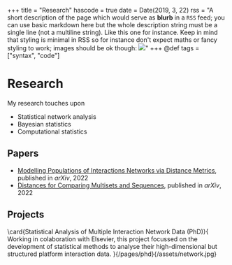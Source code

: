 +++
title = "Research"
hascode = true
date = Date(2019, 3, 22)
rss = "A short description of the page which would serve as **blurb** in a `RSS` feed; you can use basic markdown here but the whole description string must be a single line (not a multiline string). Like this one for instance. Keep in mind that styling is minimal in RSS so for instance don't expect maths or fancy styling to work; images should be ok though: ![](https://upload.wikimedia.org/wikipedia/en/3/32/Rick_and_Morty_opening_credits.jpeg)"
+++
@def tags = ["syntax", "code"]

# Research

My research touches upon
* Statistical network analysis 
* Bayesian statistics
* Computational statistics

## Papers

* [Modelling Populations of Interactions Networks via Distance Metrics](https://arxiv.org/abs/2206.09995), published in *arXiv*, 2022
* [Distances for Comparing Multisets and Sequences](https://arxiv.org/abs/2206.08858), published in *arXiv*, 2022


## Projects

\card{Statistical Analysis of Multiple Interaction Network Data (PhD)}{
    Working in colaboration with Elsevier, this project focussed on the development of statistical methods to analyse their high-dimensional but structured platform interaction data.
}{/pages/phd}{/assets/network.jpg}

